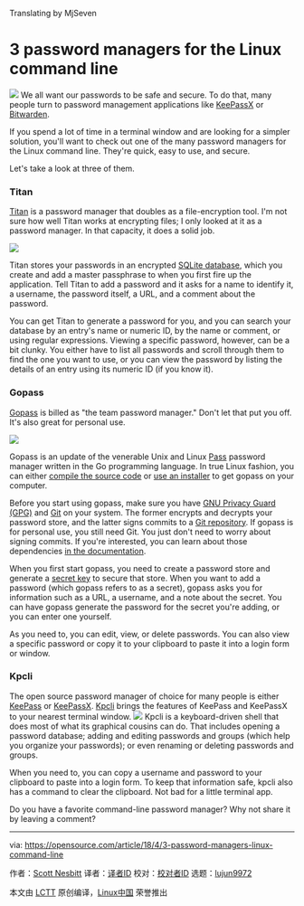 Translating by MjSeven

3 password managers for the Linux command line
======

![](https://opensource.com/sites/default/files/styles/image-full-size/public/lead-images/password.jpg?itok=ec6z6YgZ)
We all want our passwords to be safe and secure. To do that, many people turn to password management applications like [KeePassX][1] or [Bitwarden][2].

If you spend a lot of time in a terminal window and are looking for a simpler solution, you'll want to check out one of the many password managers for the Linux command line. They're quick, easy to use, and secure.

Let's take a look at three of them.

### Titan

[Titan][3] is a password manager that doubles as a file-encryption tool. I'm not sure how well Titan works at encrypting files; I only looked at it as a password manager. In that capacity, it does a solid job.

![](https://opensource.com/sites/default/files/styles/panopoly_image_original/public/u128651/titan.png?itok=5QoQ1aY7)

Titan stores your passwords in an encrypted [SQLite database][4], which you create and add a master passphrase to when you first fire up the application. Tell Titan to add a password and it asks for a name to identify it, a username, the password itself, a URL, and a comment about the password.

You can get Titan to generate a password for you, and you can search your database by an entry's name or numeric ID, by the name or comment, or using regular expressions. Viewing a specific password, however, can be a bit clunky. You either have to list all passwords and scroll through them to find the one you want to use, or you can view the password by listing the details of an entry using its numeric ID (if you know it).

### Gopass

[Gopass][5] is billed as "the team password manager." Don't let that put you off. It's also great for personal use.


![](https://opensource.com/sites/default/files/styles/panopoly_image_original/public/u128651/gopass.png?itok=1Uodlute)

Gopass is an update of the venerable Unix and Linux [Pass][6] password manager written in the Go programming language. In true Linux fashion, you can either [compile the source code][7] or [use an installer][8] to get gopass on your computer.

Before you start using gopass, make sure you have [GNU Privacy Guard (GPG)][9] and [Git][10] on your system. The former encrypts and decrypts your password store, and the latter signs commits to a [Git repository][11]. If gopass is for personal use, you still need Git. You just don't need to worry about signing commits. If you're interested, you can learn about those dependencies [in the documentation][12].

When you first start gopass, you need to create a password store and generate a [secret key][13] to secure that store. When you want to add a password (which gopass refers to as a secret), gopass asks you for information such as a URL, a username, and a note about the secret. You can have gopass generate the password for the secret you're adding, or you can enter one yourself.

As you need to, you can edit, view, or delete passwords. You can also view a specific password or copy it to your clipboard to paste it into a login form or window.

### Kpcli

The open source password manager of choice for many people is either [KeePass][14] or [KeePassX][15]. [Kpcli][16] brings the features of KeePass and KeePassX to your nearest terminal window.
![](https://opensource.com/sites/default/files/styles/panopoly_image_original/public/u128651/kpcli.png?itok=kMmOHTJz)
Kpcli is a keyboard-driven shell that does most of what its graphical cousins can do. That includes opening a password database; adding and editing passwords and groups (which help you organize your passwords); or even renaming or deleting passwords and groups.

When you need to, you can copy a username and password to your clipboard to paste into a login form. To keep that information safe, kpcli also has a command to clear the clipboard. Not bad for a little terminal app.

Do you have a favorite command-line password manager? Why not share it by leaving a comment?

--------------------------------------------------------------------------------

via: https://opensource.com/article/18/4/3-password-managers-linux-command-line

作者：[Scott Nesbitt][a]
译者：[译者ID](https://github.com/译者ID)
校对：[校对者ID](https://github.com/校对者ID)
选题：[lujun9972](https://github.com/lujun9972)

本文由 [LCTT](https://github.com/LCTT/TranslateProject) 原创编译，[Linux中国](https://linux.cn/) 荣誉推出

[a]:https://opensource.com/users/scottnesbitt
[1]:https://www.keepassx.org/
[2]:https://opensource.com/article/18/3/managing-passwords-bitwarden
[3]:https://www.titanpasswordmanager.org/
[4]:https://en.wikipedia.org/wiki/SQLite
[5]:https://www.justwatch.com/gopass/
[6]:https://www.passwordstore.org/
[7]:https://github.com/justwatchcom/gopass
[8]:https://justwatch.com/gopass/#install
[9]:https://www.gnupg.org
[10]:https://git-scm.com/
[11]:https://git-scm.com/book/en/v2/Git-Basics-Getting-a-Git-Repository
[12]:https://github.com/justwatchcom/gopass/blob/master/docs/setup.md
[13]:http://searchsecurity.techtarget.com/definition/private-key
[14]:https://keepass.info/
[15]:https://www.keepassx.org
[16]:http://kpcli.sourceforge.net/
